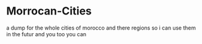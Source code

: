 # Morrocan-Cities
a dump for the whole cities of morocco and there regions so i can use them in the futur and you too you can 
